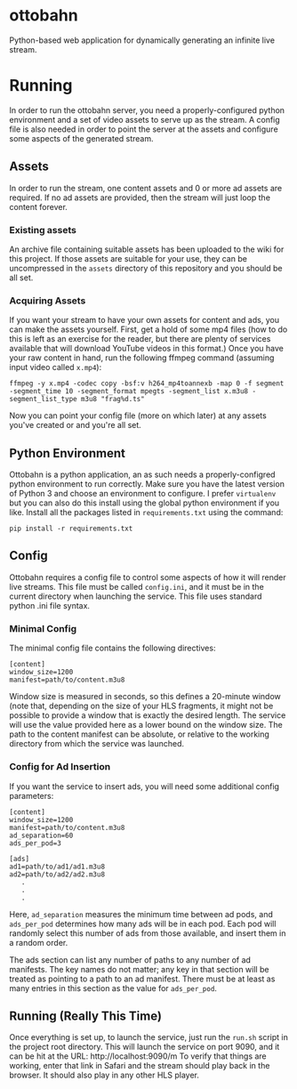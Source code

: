 # ottobahn
Python-based web application for dynamically generating an infinite live stream.

# Running

In order to run the ottobahn server, you need a properly-configured python environment and
a set of video assets to serve up as the stream. A config file is also needed in order to
point the server at the assets and configure some aspects of the generated stream.

## Assets

In order to run the stream, one content assets and 0 or more ad assets are required. If no
ad assets are provided, then the stream will just loop the content forever.

### Existing assets

An archive file containing suitable assets has been uploaded to the wiki for this project. If
those assets are suitable for your use, they can be uncompressed in the `assets` directory
of this repository and you should be all set.

### Acquiring Assets

If you want your stream to have your own assets for content and ads, you can make the assets
yourself. First, get a hold of some mp4 files (how to do this is left as an exercise for the
reader, but there are plenty of services available that will download YouTube videos in this
format.) Once you have your raw content in hand, run the following ffmpeg command (assuming
input video called `x.mp4`):

```
ffmpeg -y x.mp4 -codec copy -bsf:v h264_mp4toannexb -map 0 -f segment -segment_time 10 -segment_format mpegts -segment_list x.m3u8 -segment_list_type m3u8 "frag%d.ts"
```

Now you can point your config file (more on which later) at any assets you've created or
and you're all set.

## Python Environment

Ottobahn is a python application, an as such needs a properly-configred python environment
to run correctly. Make sure you have the latest version of Python 3 and choose an environment
to configure. I prefer `virtualenv` but you can also do this install using the global python
environment if you like. Install all the packages listed in `requirements.txt` using the
command:

```
pip install -r requirements.txt
```

## Config

Ottobahn requires a config file to control some aspects of how it will render live streams.
This file must be called `config.ini`, and it must be in the current directory when launching
the service. This file uses standard python .ini file syntax.

### Minimal Config

The minimal config file contains the following directives:

```
[content]
window_size=1200
manifest=path/to/content.m3u8
```

Window size is measured in seconds, so this defines a 20-minute window (note that, depending
on the size of your HLS fragments, it might not be possible to provide a window that is
exactly the desired length. The service will use the value provided here as a lower bound on
the window size. The path to the content manifest can be absolute, or relative to the working
directory from which the service was launched.

### Config for Ad Insertion

If you want the service to insert ads, you will need some additional config parameters:

```
[content]
window_size=1200
manifest=path/to/content.m3u8
ad_separation=60
ads_per_pod=3

[ads]
ad1=path/to/ad1/ad1.m3u8
ad2=path/to/ad2/ad2.m3u8
   .
   .
   .
```

Here, `ad_separation` measures the minimum time between ad pods, and `ads_per_pod` determines
how many ads will be in each pod. Each pod will randomly select this number of ads from those
available, and insert them in a random order.

The ads section can list any number of paths to any number of ad manifests. The key names do
not matter; any key in that section will be treated as pointing to a path to an ad manifest.
There must be at least as many entries in this section as the value for `ads_per_pod`.

## Running (Really This Time)

Once everything is set up, to launch the service, just run the `run.sh` script in the project
root directory. This will launch the service on port 9090, and it can be hit at the URL:
http://localhost:9090/m To verify that things are working, enter that link in Safari and the
stream should play back in the browser. It should also play in any other HLS player.
